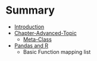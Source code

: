 # Summary

* [Introduction](README.md)
* [Chapter-Advanced-Topic](chapter1.md)
   * [Meta-Class](meta-class.md)
* [Pandas and R](pandas_and_r.md)
   * Basic Function mapping list

